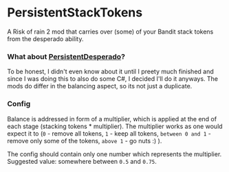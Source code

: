 # PersistentStackTokens
A Risk of rain 2 mod that carries over (some) of your Bandit stack tokens from the desperado ability.

### What about [PersistentDesperado](https://thunderstore.io/package/OldFaithless/PersistentDesperado/)?
To be honest, I didn't even know about it until I preety much finished and since I was doing this to also
do some C#, I decided I'll do it anyways. The mods do differ in the balancing aspect, so its not just a duplicate.

### Config
Balance is addressed in form of a multiplier, which is applied at the end of each stage (stacking tokens * multiplier).
The multiplier works as one would expect it to (`0` - remove all tokens, `1` - keep all tokens, `between 0 and 1` - 
remove only some of the tokens, `above 1` - go nuts :) ).

The config should contain only one number which represents the multiplier. Suggested value: somewhere between `0.5` and `0.75`.
